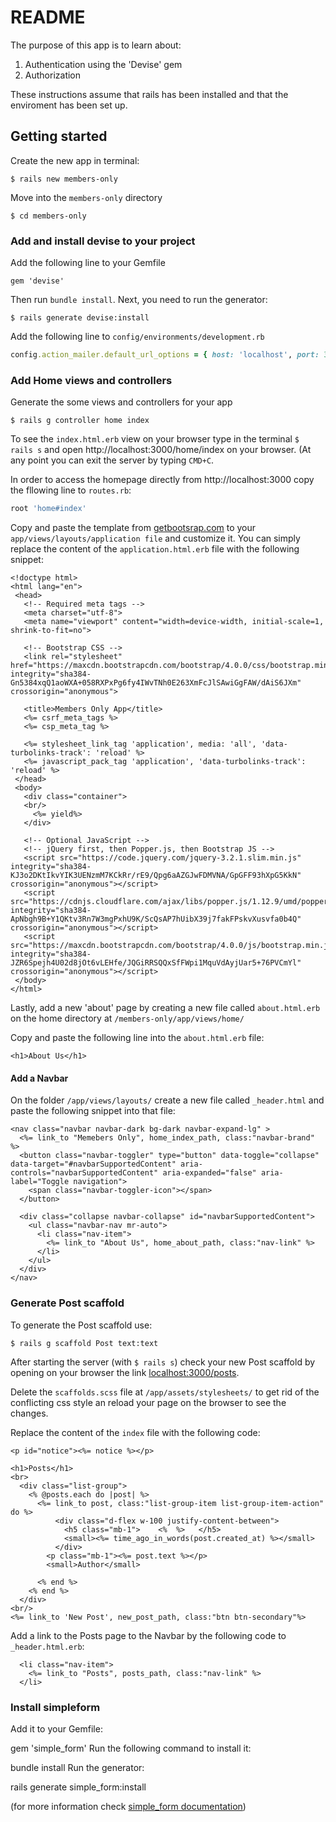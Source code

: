 # README

The purpose of this app is to learn about: 
1. Authentication using the 'Devise' gem 
2. Authorization

These instructions assume that rails has been installed and that the enviroment has been set up.
## Getting started

Create the new app in terminal:
``` 
$ rails new members-only
```

Move into the `members-only` directory
```
$ cd members-only
```

### Add and install devise to your project

Add the following line to your Gemfile
```
gem 'devise'
```
Then run `bundle install`. Next, you need to run the generator:
```
$ rails generate devise:install 
```
Add the following line to `config/environments/development.rb`
```rb
config.action_mailer.default_url_options = { host: 'localhost', port: 3000 }
```

### Add Home views and controllers
Generate the some views and controllers for your app

```
$ rails g controller home index 
```

To see the `index.html.erb` view on your browser type in the terminal 
````$ rails s````
 and open http://localhost:3000/home/index on your browser. (At any point you can exit the server by typing `CMD+C`.

In order to access the homepage directly from http://localhost:3000 copy the fllowing line to `routes.rb`:
```rb
root 'home#index' 
```

 Copy and paste the template from [getbootsrap.com](https://getbootstrap.com/docs/4.0/getting-started/introduction/#starter-template) to your `app/views/layouts/application file` and customize it. You can simply replace the content of the `application.html.erb` file with the following snippet:
 ```erb
 <!doctype html>
<html lang="en">
  <head>
    <!-- Required meta tags -->
    <meta charset="utf-8">
    <meta name="viewport" content="width=device-width, initial-scale=1, shrink-to-fit=no">

    <!-- Bootstrap CSS -->
    <link rel="stylesheet" href="https://maxcdn.bootstrapcdn.com/bootstrap/4.0.0/css/bootstrap.min.css" integrity="sha384-Gn5384xqQ1aoWXA+058RXPxPg6fy4IWvTNh0E263XmFcJlSAwiGgFAW/dAiS6JXm" crossorigin="anonymous">

    <title>Members Only App</title>
    <%= csrf_meta_tags %>
    <%= csp_meta_tag %>

    <%= stylesheet_link_tag 'application', media: 'all', 'data-turbolinks-track': 'reload' %>
    <%= javascript_pack_tag 'application', 'data-turbolinks-track': 'reload' %>
  </head>
  <body>
    <div class="container">
    <br/>
      <%= yield%>
    </div>

    <!-- Optional JavaScript -->
    <!-- jQuery first, then Popper.js, then Bootstrap JS -->
    <script src="https://code.jquery.com/jquery-3.2.1.slim.min.js" integrity="sha384-KJ3o2DKtIkvYIK3UENzmM7KCkRr/rE9/Qpg6aAZGJwFDMVNA/GpGFF93hXpG5KkN" crossorigin="anonymous"></script>
    <script src="https://cdnjs.cloudflare.com/ajax/libs/popper.js/1.12.9/umd/popper.min.js" integrity="sha384-ApNbgh9B+Y1QKtv3Rn7W3mgPxhU9K/ScQsAP7hUibX39j7fakFPskvXusvfa0b4Q" crossorigin="anonymous"></script>
    <script src="https://maxcdn.bootstrapcdn.com/bootstrap/4.0.0/js/bootstrap.min.js" integrity="sha384-JZR6Spejh4U02d8jOt6vLEHfe/JQGiRRSQQxSfFWpi1MquVdAyjUar5+76PVCmYl" crossorigin="anonymous"></script>
  </body>
</html>
```
Lastly, add a new 'about' page by creating a new file called `about.html.erb` on the home directory at `/members-only/app/views/home/`

Copy and paste the following line into the `about.html.erb` file:
````erb
<h1>About Us</h1>

````

#### Add a Navbar
On the folder `/app/views/layouts/` create a new file called `_header.html` and paste the following snippet into that file:
```erb
<nav class="navbar navbar-dark bg-dark navbar-expand-lg" >
  <%= link_to "Memebers Only", home_index_path, class:"navbar-brand" %>
  <button class="navbar-toggler" type="button" data-toggle="collapse" data-target="#navbarSupportedContent" aria-controls="navbarSupportedContent" aria-expanded="false" aria-label="Toggle navigation">
    <span class="navbar-toggler-icon"></span>
  </button>

  <div class="collapse navbar-collapse" id="navbarSupportedContent">
    <ul class="navbar-nav mr-auto">
      <li class="nav-item">
        <%= link_to "About Us", home_about_path, class:"nav-link" %>
      </li>
    </ul>
  </div>
</nav>

```

### Generate Post scaffold
To generate the Post scaffold use:
```
$ rails g scaffold Post text:text
```
After starting the server (with `$ rails s`) check your new Post scaffold by opening on your browser the link [localhost:3000/posts](http://localhost:3000/posts).

Delete the `scaffolds.scss` file at `/app/assets/stylesheets/` to get rid of the conflicting css style an reload your page on the browser to see the changes.

Replace the content of the `index` file with the following code:

```erb
<p id="notice"><%= notice %></p>

<h1>Posts</h1>
<br>
  <div class="list-group">
    <% @posts.each do |post| %>
      <%= link_to post, class:"list-group-item list-group-item-action" do %>
          <div class="d-flex w-100 justify-content-between">
            <h5 class="mb-1">    <%  %>   </h5>
            <small><%= time_ago_in_words(post.created_at) %></small>
          </div>
        <p class="mb-1"><%= post.text %></p>
        <small>Author</small>
        
      <% end %>
    <% end %>
  </div>
<br/>  
<%= link_to 'New Post', new_post_path, class:"btn btn-secondary"%>

```
Add a link to the Posts page to the Navbar by the following code to `_header.html.erb`:

```erb
  <li class="nav-item">
    <%= link_to "Posts", posts_path, class:"nav-link" %>
  </li>
```
### Install simpleform

Add it to your Gemfile:

gem 'simple_form'
Run the following command to install it:

bundle install
Run the generator:

rails generate simple_form:install

(for more information check [simple_form documentation](https://github.com/heartcombo/simple_form))
